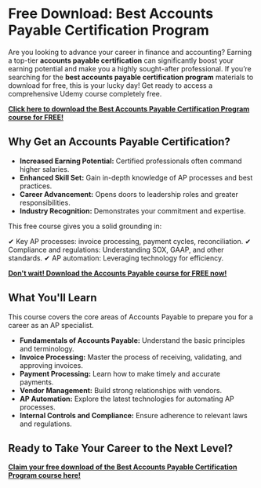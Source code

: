# Free Download: Best Accounts Payable Certification Program

Are you looking to advance your career in finance and accounting? Earning a top-tier **accounts payable certification** can significantly boost your earning potential and make you a highly sought-after professional. If you’re searching for the **best accounts payable certification program** materials to download for free, this is your lucky day!  Get ready to access a comprehensive Udemy course completely free.

[**Click here to download the Best Accounts Payable Certification Program course for FREE!**](https://udemywork.com/best-accounts-payable-certification-program)

## Why Get an Accounts Payable Certification?

*   **Increased Earning Potential:** Certified professionals often command higher salaries.
*   **Enhanced Skill Set:** Gain in-depth knowledge of AP processes and best practices.
*   **Career Advancement:** Opens doors to leadership roles and greater responsibilities.
*   **Industry Recognition:** Demonstrates your commitment and expertise.

This free course gives you a solid grounding in:

✔ Key AP processes: invoice processing, payment cycles, reconciliation.
✔ Compliance and regulations: Understanding SOX, GAAP, and other standards.
✔ AP automation: Leveraging technology for efficiency.

[**Don't wait! Download the Accounts Payable course for FREE now!**](https://udemywork.com/best-accounts-payable-certification-program)

## What You'll Learn

This course covers the core areas of Accounts Payable to prepare you for a career as an AP specialist.

*   **Fundamentals of Accounts Payable:** Understand the basic principles and terminology.
*   **Invoice Processing:** Master the process of receiving, validating, and approving invoices.
*   **Payment Processing:** Learn how to make timely and accurate payments.
*   **Vendor Management:** Build strong relationships with vendors.
*   **AP Automation:** Explore the latest technologies for automating AP processes.
*   **Internal Controls and Compliance:** Ensure adherence to relevant laws and regulations.

## Ready to Take Your Career to the Next Level?

[**Claim your free download of the Best Accounts Payable Certification Program course here!**](https://udemywork.com/best-accounts-payable-certification-program)
